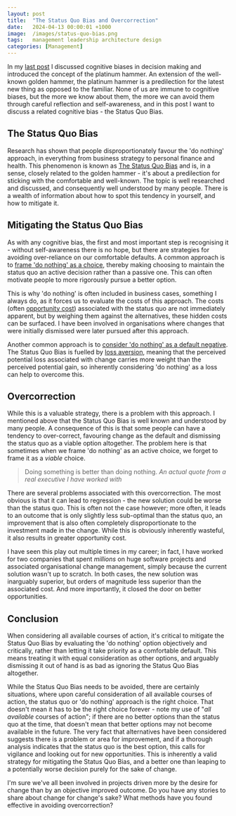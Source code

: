 ```yaml
---
layout: post
title:  "The Status Quo Bias and Overcorrection"
date:   2024-04-13 00:00:01 +1000
image:  /images/status-quo-bias.png
tags:   management leadership architecture design
categories: [Management]
---
```


In my [last post](/posts/platinum-hammer/) I discussed cognitive biases in decision making and introduced the concept of the platinum hammer. An extension of the well-known golden hammer, the platinum hammer is a predilection for the latest new thing as opposed to the familiar. None of us are immune to cognitive biases, but the more we know about them, the more we can avoid them through careful reflection and self-awareness, and in this post I want to discuss a related cognitive bias - the Status Quo Bias.

## The Status Quo Bias

Research has shown that people disproportionately favour the 'do nothing' approach, in everything from business strategy to personal finance and health. This phenomenon is known as [The Status Quo Bias](https://scholar.harvard.edu/files/rzeckhauser/files/status_quo_bias_in_decision_making.pdf) and is, in a sense, closely related to the golden hammer - it's about a predilection for sticking with the comfortable and well-known. The topic is well researched and discussed, and consequently well understood by many people. There is a wealth of information about how to spot this tendency in yourself, and how to mitigate it.

## Mitigating the Status Quo Bias

As with any cognitive bias, the first and most important step is recognising it - without self-awareness there is no hope, but there are strategies for avoiding over-reliance on our comfortable defaults. A common approach is to [frame 'do nothing' as a choice](https://time.com/45995/want-to-succeed-you-should-seriously-consider-do-nothing/), thereby making choosing to maintain the status quo an active decision rather than a passive one. This can often motivate people to more rigorously pursue a better option.

This is why 'do nothing' is often included in business cases, something I always do, as it forces us to evaluate the costs of this approach. The costs (often [opportunity cost](https://www.investopedia.com/terms/o/opportunitycost.asp)) associated with the status quo are not immediately apparent, but by weighing them against the alternatives, these hidden costs can be surfaced. I have been involved in organisations where changes that were initially dismissed were later pursued after this approach.

Another common approach is to [consider 'do nothing' as a default negative](https://online.wharton.upenn.edu/blog/status-quo-bias/). The Status Quo Bias is fuelled by [loss aversion](https://thedecisionlab.com/biases/loss-aversion), meaning that the perceived potential loss associated with change carries more weight than the perceived potential gain, so inherently considering 'do nothing' as a loss can help to overcome this.

## Overcorrection

While this is a valuable strategy, there is a problem with this approach. I mentioned above that the Status Quo Bias is well known and understood by many people. A consequence of this is that some people can have a tendency to over-correct, favouring change as the default and dismissing the status quo as a viable option altogether. The problem here is that sometimes when we frame 'do nothing' as an active choice, we forget to frame it as a _viable_ choice.

> Doing something is better than doing nothing.
_An actual quote from a real executive I have worked with_

There are several problems associated with this overcorrection. The most obvious is that it can lead to regression - the new solution could be worse than the status quo. This is often not the case however; more often, it leads to an outcome that is only slightly less sub-optimal than the status quo, an improvement that is also often completely disproportionate to the investment made in the change. While this is obviously inherently wasteful, it also results in greater opportunity cost.

I have seen this play out multiple times in my career; in fact, I have worked for two companies that spent _millions_ on huge software projects and associated organisational change management, simply because the current solution wasn't up to scratch. In both cases, the new solution was inarguably superior, but orders of magnitude less superior than the associated cost. And more importantly, it closed the door on better opportunities.

## Conclusion

When considering all available courses of action, it's critical to mitigate the Status Quo Bias by evaluating the 'do nothing' option objectively and critically, rather than letting it take priority as a comfortable default. This means treating it with equal consideration as other options, and arguably dismissing it out of hand is as bad as ignoring the Status Quo Bias altogether.

While the Status Quo Bias needs to be avoided, there are certainly situations, where upon careful consideration of all available courses of action, the status quo or 'do nothing' approach is the right choice. That doesn't mean it has to be the right choice forever - note my use of "_all available_ courses of action"; if there are no better options than the status quo at the time, that doesn't mean that better options may not become available in the future. The very fact that alternatives have been considered suggests there is a problem or area for improvement, and if a thorough analysis indicates that the status quo is the best option, this calls for vigilance and looking out for new opportunities. This is inherently a valid strategy for mitigating the Status Quo Bias, and a better one than leaping to a potentially worse decision purely for the sake of change.

I'm sure we've all been involved in projects driven more by the desire for change than by an objective improved outcome. Do you have any stories to share about change for change's sake? What methods have you found effective in avoiding overcorrection?
